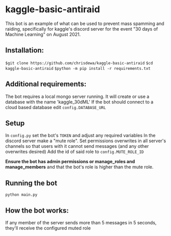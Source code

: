 # kaggle-basic-antiraid

This bot is an example of what can be used to prevent mass spamming and raiding, specifically for kaggle's 
discord server for the event "30 days of Machine Learning" on August 2021.

## Installation:
`$git clone https://github.com/chrisdewa/kaggle-basic-antiraid`
`$cd kaggle-basic-antiraid`
`$python -m pip install -r requirements.txt`

## Additional requirements:
The bot requires a local mongo server running.
It will create or use a database with the name 'kaggle_30dML'
If the bot should connect to a cloud based database edit `config.DATABASE_URL`

## Setup
In `config.py` set the bot's `TOKEN` and adjust any required variables
In the discord server make a "mute role".
Set permissions overwrites in all server's channels so that users with it cannot send messages 
(and any other overwrites desired)
Add the id of said role to `config.MUTE_ROLE_ID`

**Ensure the bot has admin permissions or manage_roles and manage_members** and that the bot's role is higher than the 
mute role.

## Running the bot
`python main.py`

## How the bot works:
If any member of the server sends more than 5 messages in 5 seconds, they'll receive the configured muted role